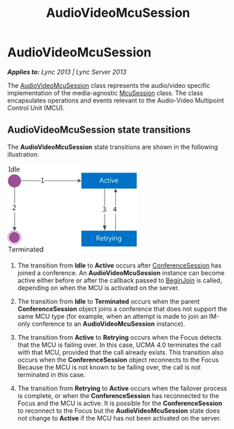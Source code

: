 ﻿---
title: AudioVideoMcuSession
TOCTitle: AudioVideoMcuSession
ms:assetid: e22ada5b-ba71-4c0c-92dc-273c1b5ed185
ms:mtpsurl: https://msdn.microsoft.com/en-us/library/Dn466029(v=office.15)
ms:contentKeyID: 57103022
ms.date: 07/25/2014
mtps_version: v=office.15
---

# AudioVideoMcuSession


_**Applies to:** Lync 2013 | Lync Server 2013_

The [AudioVideoMcuSession](https://msdn.microsoft.com/en-us/library/hh385298\(v=office.15\)) class represents the audio/video specific implementation of the media-agnostic [McuSession](https://msdn.microsoft.com/en-us/library/hh384975\(v=office.15\)) class. The class encapsulates operations and events relevant to the Audio-Video Multipoint Control Unit (MCU).

## AudioVideoMcuSession state transitions

The **AudioVideoMcuSession** state transitions are shown in the following illustration.

![InstantMessagingMcuSession state transitions](images/Dn466029.StateMach_McuSession(Office.15).jpg "InstantMessagingMcuSession state transitions")

1.  The transition from **Idle** to **Active** occurs after [ConferenceSession](https://msdn.microsoft.com/en-us/library/hh349315\(v=office.15\)) has joined a conference. An **AudioVideoMcuSession** instance can become active either before or after the callback passed to [BeginJoin](https://msdn.microsoft.com/en-us/library/hh349641\(v=office.15\)) is called, depending on when the MCU is activated on the server.

2.  The transition from **Idle** to **Terminated** occurs when the parent **ConferenceSession** object joins a conference that does not support the same MCU type (for example, when an attempt is made to join an IM-only conference to an **AudioVideoMcuSession** instance).

3.  The transition from **Active** to **Retrying** occurs when the Focus detects that the MCU is failing over. In this case, UCMA 4.0 terminates the call with that MCU, provided that the call already exists. This transition also occurs when the **ConferenceSession** object reconnects to the Focus Because the MCU is not known to be failing over, the call is not terminated in this case.

4.  The transition from **Retrying** to **Active** occurs when the failover process is complete, or when the **ConferenceSession** has reconnected to the Focus and the MCU is active. It is possible for the **ConferenceSession** to reconnect to the Focus but the **AudioVideoMcuSession** state does not change to **Active** if the MCU has not been activated on the server.

